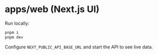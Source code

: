 # apps/web (Next.js UI)

Run locally:
```bash
pnpm i
pnpm dev
```
Configure `NEXT_PUBLIC_API_BASE_URL` and start the API to see live data.
